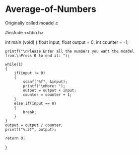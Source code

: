 # Average-of-Numbers
Originally called moadel.c

#include <stdio.h>

int main (void)
{
    float input;
    float output = 0;
    int counter = -1;

    printf("\nPlease Enter all the numbers you want the moadel from.\nPress 0 to end it: ");

    while(1)
    {
        if(input != 0)
        {     
            scanf("%f", &input);
            printf("\nMore: ");
            output = output + input;
            counter = counter + 1;
        }
        else if(input == 0)
        {
            break;
        }  
    }
    output = output / counter;
    printf("%.2f", output);

    return 0;
}
